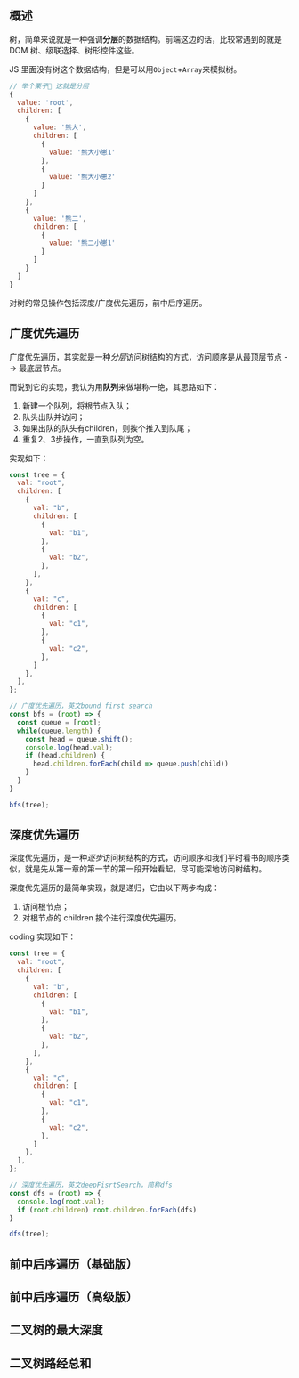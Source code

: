 ## 概述

树，简单来说就是一种强调**分层**的数据结构。前端这边的话，比较常遇到的就是 DOM 树、级联选择、树形控件这些。

JS 里面没有树这个数据结构，但是可以用`Object`+`Array`来模拟树。

```js
// 举个栗子🌰 这就是分层
{
  value: 'root',
  children: [
    {
      value: '熊大',
      children: [
        {
          value: '熊大小崽1'
        },
        {
          value: '熊大小崽2'
        }
      ]
    },
    {
      value: '熊二',
      children: [
        {
          value: '熊二小崽1'
        }
      ]
    }
  ]
}
```

对树的常见操作包括深度/广度优先遍历，前中后序遍历。

## 广度优先遍历

广度优先遍历，其实就是一种*分层*访问树结构的方式，访问顺序是从最顶层节点 --> 最底层节点。

而说到它的实现，我认为用**队列**来做堪称一绝，其思路如下：

1. 新建一个队列，将根节点入队；
2. 队头出队并访问；
3. 如果出队的队头有children，则挨个推入到队尾；
3. 重复2、3步操作，一直到队列为空。

实现如下：

```js
const tree = {
  val: "root",
  children: [
    {
      val: "b",
      children: [
        {
          val: "b1",
        },
        {
          val: "b2",
        },
      ],
    },
    {
      val: "c",
      children: [
        {
          val: "c1",
        },
        {
          val: "c2",
        },
      ]
    },
  ],
};

// 广度优先遍历，英文bound first search
const bfs = (root) => {
  const queue = [root];
  while(queue.length) {
    const head = queue.shift();
    console.log(head.val);
    if (head.children) {
      head.children.forEach(child => queue.push(child))
    }
  }
}

bfs(tree);
```

## 深度优先遍历

深度优先遍历，是一种*逐步*访问树结构的方式，访问顺序和我们平时看书的顺序类似，就是先从第一章的第一节的第一段开始看起，尽可能深地访问树结构。

深度优先遍历的最简单实现，就是递归，它由以下两步构成：

1. 访问根节点；
2. 对根节点的 children 挨个进行深度优先遍历。

coding 实现如下：

```js
const tree = {
  val: "root",
  children: [
    {
      val: "b",
      children: [
        {
          val: "b1",
        },
        {
          val: "b2",
        },
      ],
    },
    {
      val: "c",
      children: [
        {
          val: "c1",
        },
        {
          val: "c2",
        },
      ]
    },
  ],
};

// 深度优先遍历，英文deepFisrtSearch，简称dfs
const dfs = (root) => {
  console.log(root.val);
  if (root.children) root.children.forEach(dfs)
}

dfs(tree);
```

## 前中后序遍历（基础版）

## 前中后序遍历（高级版）

## 二叉树的最大深度

## 二叉树路经总和

